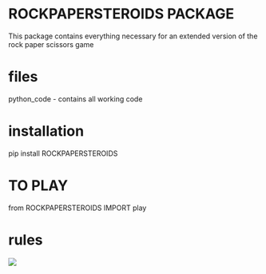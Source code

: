 # ROCKPAPERSTEROIDS PACKAGE

This package contains everything necessary for an extended version of the rock paper scissors game

# files 

python_code - contains all working code

# installation 
pip install ROCKPAPERSTEROIDS

# TO PLAY 
from ROCKPAPERSTEROIDS IMPORT play

# rules

![](https://www.google.co.uk/url?sa=i&source=images&cd=&cad=rja&uact=8&ved=2ahUKEwj11b6Qp5rfAhVeRxUIHZdLDmUQjRx6BAgBEAU&url=https%3A%2F%2Fwww.liquidfractal.org%2Fgallery%2Fimage%2F196-rock-paper-scissors-lizard-spock-spider-man-batman-wizard-glock&psig=AOvVaw2cT7GeNSNGoGZwtp2GSMtp&ust=1544704574921814)
